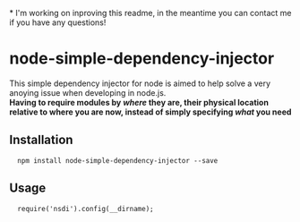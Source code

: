 \* I'm working on inproving this readme, in the meantime you can contact me if you have any questions!

# node-simple-dependency-injector
This simple dependency injector for node is aimed to help solve a very anoying issue when developing in node.js.  
**Having to require modules by _where_ they are, their physical location relative to where you are now, instead of simply specifying _what_ you need**  


## Installation

      npm install node-simple-dependency-injector --save

## Usage

      require('nsdi').config(__dirname);
